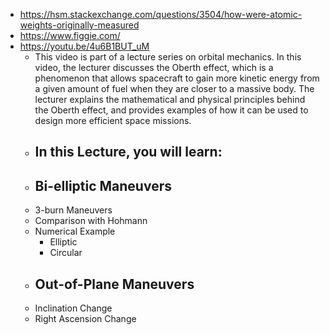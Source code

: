 - https://hsm.stackexchange.com/questions/3504/how-were-atomic-weights-originally-measured
- https://www.figgie.com/
- https://youtu.be/4u6B1BUT_uM
	- This video is part of a lecture series on orbital mechanics. In this video, the lecturer discusses the Oberth effect, which is a phenomenon that allows spacecraft to gain more kinetic energy from a given amount of fuel when they are closer to a massive body. The lecturer explains the mathematical and physical principles behind the Oberth effect, and provides examples of how it can be used to design more efficient space missions.
	- ## In this Lecture, you will learn:
	- ## Bi-elliptic Maneuvers
	- 3-burn Maneuvers
	- Comparison with Hohmann
	- Numerical Example
		- Elliptic
		- Circular
	- ## Out-of-Plane Maneuvers
	- Inclination Change
	- Right Ascension Change
